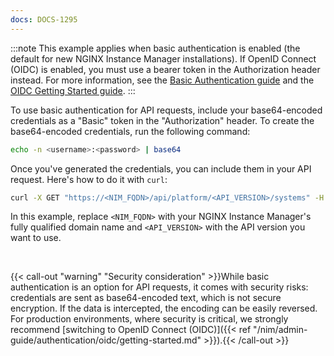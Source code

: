 ```yaml
---
docs: DOCS-1295
---
```


:::note
This example applies when basic authentication is enabled (the default for new NGINX Instance Manager installations). If OpenID Connect (OIDC) is enabled, you must use a bearer token in the Authorization header instead. For more information, see the [Basic Authentication guide](https://docs.nginx.com/nginx-instance-manager/admin-guide/authentication/basic-auth/set-up-basic-authentication/) and the [OIDC Getting Started guide](https://docs.nginx.com/nginx-instance-manager/admin-guide/authentication/oidc/getting-started/).
:::

To use basic authentication for API requests, include your base64-encoded credentials as a "Basic" token in the "Authorization" header. To create the base64-encoded credentials, run the following command:

```bash
echo -n <username>:<password> | base64
```

Once you've generated the credentials, you can include them in your API request. Here's how to do it with `curl`:

```bash
curl -X GET "https://<NIM_FQDN>/api/platform/<API_VERSION>/systems" -H "Authorization: Basic <base64_encoded_credentials>"
```

In this example, replace `<NIM_FQDN>` with your NGINX Instance Manager's fully qualified domain name and `<API_VERSION>` with the API version you want to use.

<br>

{{< call-out "warning" "Security consideration" >}}While basic authentication is an option for API requests, it comes with security risks: credentials are sent as base64-encoded text, which is not secure encryption. If the data is intercepted, the encoding can be easily reversed. For production environments, where security is critical, we strongly recommend [switching to OpenID Connect (OIDC)]({{< ref "/nim/admin-guide/authentication/oidc/getting-started.md" >}}).{{< /call-out >}}
